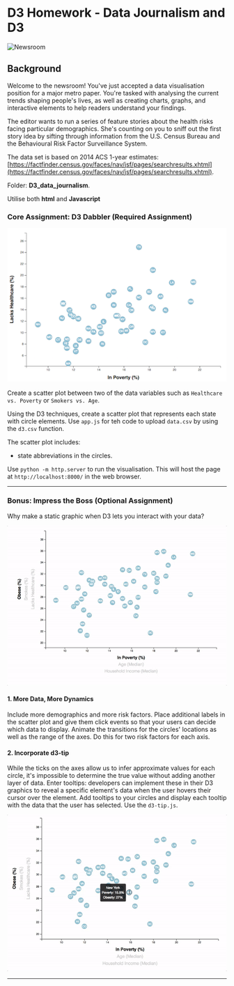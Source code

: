 # D3 Homework - Data Journalism and D3

![Newsroom](https://media.giphy.com/media/v2xIous7mnEYg/giphy.gif)

## Background

Welcome to the newsroom! You've just accepted a data visualisation position for a major metro paper. You're tasked with analysing the current trends shaping people's lives, as well as creating charts, graphs, and interactive elements to help readers understand your findings.

The editor wants to run a series of feature stories about the health risks facing particular demographics. She's counting on you to sniff out the first story idea by sifting through information from the U.S. Census Bureau and the Behavioural Risk Factor Surveillance System.

The data set is based on 2014 ACS 1-year estimates: [https://factfinder.census.gov/faces/nav/jsf/pages/searchresults.xhtml](https://factfinder.census.gov/faces/nav/jsf/pages/searchresults.xhtml).

Folder: **D3_data_journalism**.

Utilise both **html** and **Javascript**

### Core Assignment: D3 Dabbler (Required Assignment)

![4-scatter](Images/4-scatter.jpg)

Create a scatter plot between two of the data variables such as `Healthcare vs. Poverty` or `Smokers vs. Age`.

Using the D3 techniques, create a scatter plot that represents each state with circle elements. 
Use `app.js` for teh code to upload `data.csv` by using the `d3.csv` function.

The scatter plot includes:

* state abbreviations in the circles.

Use `python -m http.server` to run the visualisation. This will host the page at `http://localhost:8000/` in the web browser.

- - -

### Bonus: Impress the Boss (Optional Assignment)

Why make a static graphic when D3 lets you interact with your data?

![7-animated-scatter](Images/7-animated-scatter.gif)

#### 1. More Data, More Dynamics

Include more demographics and more risk factors. 
Place additional labels in the scatter plot and give them click events so that your users can decide which data to display. 
Animate the transitions for the circles' locations as well as the range of the axes. 
Do this for two risk factors for each axis. 

#### 2. Incorporate d3-tip

While the ticks on the axes allow us to infer approximate values for each circle, it's impossible to determine the true value without adding another layer of data. Enter tooltips: developers can implement these in their D3 graphics to reveal a specific element's data when the user hovers their cursor over the element. Add tooltips to your circles and display each tooltip with the data that the user has selected. Use the `d3-tip.js`.

![8-tooltip](Images/8-tooltip.gif)


- - -
